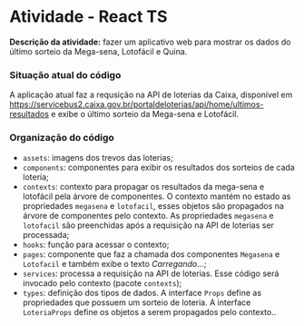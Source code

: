 # Atividade - React TS

__Descrição da atividade:__ fazer um aplicativo web para mostrar os dados do último sorteio da Mega-sena, Lotofácil e Quina.

### Situação atual do código

A aplicação atual faz a requsição na API de loterias da Caixa, disponível em 
https://servicebus2.caixa.gov.br/portaldeloterias/api/home/ultimos-resultados e exibe o último sorteio da Mega-sena e Lotofácil.

### Organização do código
- `assets`: imagens dos trevos das loterias;
- `components`: componentes para exibir os resultados dos sorteios de cada loteria;
- `contexts`: contexto para propagar os resultados da mega-sena e lotofácil pela árvore de componentes. O contexto mantém no estado as propriedades `megasena` e `lotofacil`, esses objetos são propagados na árvore de componentes pelo contexto. As propriedades `megasena` e `lotofacil` são preenchidas após a requisição na API de loterias ser processada;
- `hooks`: função para acessar o contexto;
- `pages`: componente que faz a chamada dos componentes `Megasena` e `Lotofacil` e também exibe o texto *Carregando...*;
- `services`: processa a requisição na API de loterias. Esse código será invocado pelo contexto (pacote `contexts`);
- `types`: definição dos tipos de dados. A interface `Props` define as propriedades que possuem um sorteio de loteria. A interface `LoteriaProps` define os objetos a serem propagados pelo contexto..


